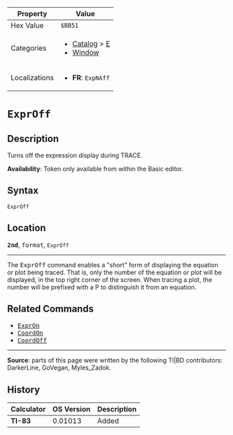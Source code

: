 | Property      | Value |
|---------------|-------|
| Hex Value     | `$BB51`|
| Categories    | <ul><li>[Catalog](<../categories/Catalog.md>) > [E](<../categories/Catalog.md#E>)</li><li>[Window](<../categories/Window.md>)</li></ul> |
| Localizations | <ul><li><b>FR</b>: `ExpNAff`</li></ul> |

# `ExprOff`

## Description
Turns off the expression display during TRACE.


<b>Availability</b>: Token only available from within the Basic editor.

## Syntax
`ExprOff`

## Location
<tt><kbd><b>2nd</b></kbd></tt>, <kbd>format</kbd>, `ExprOff`
<hr>

The <tt>ExprOff</tt> command enables a "short" form of displaying the equation or plot being traced. That is, only the number of the equation or plot will be displayed, in the top right corner of the screen. When tracing a plot, the number will be prefixed with a P to distinguish it from an equation.

## Related Commands

*   <tt><a href="ExprOn.md">ExprOn</a></tt>
*   <tt><a href="CoordOn.md">CoordOn</a></tt>
*   <tt><a href="CoordOff.md">CoordOff</a></tt>

* * *

**Source**: parts of this page were written by the following TI|BD contributors: DarkerLine, GoVegan, Myles_Zadok.

## History
| Calculator | OS Version | Description |
|------------|------------|-------------|
| <b>TI-83</b> | 0.01013 | Added |


